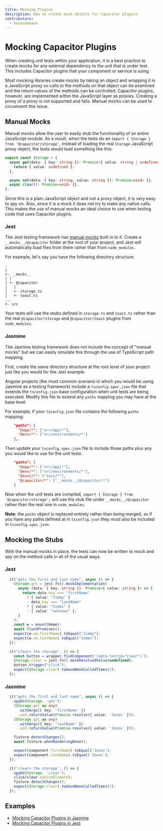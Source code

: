 ```yaml
---
title: Mocking Plugins
description: How to create mock objects for Capacitor plugins
contributors:
  - kensodemann
---
```


# Mocking Capacitor Plugins

When creating unit tests within your application, it is a best practice to create mocks for any external dependency to the unit that is under test. This includes Capacitor plugins that your component or service is using.

Most mocking libraries create mocks by taking an object and wrapping it in a JavaScript proxy so calls to the methods on that object can be examined and the return values of the methods can be controlled. Capacitor plugins, however, are implemented within the JavaScript layer as proxies. Creating a proxy of a proxy is not supported and fails. Manual mocks can be used to circumvent this issue.

## Manual Mocks

Manual mocks allow the user to easily stub the functionality of an entire JavaScript module. As a result, when the tests do an `import { Storage } from '@capacitor/storage'`, instead of loading the real `Storage` JavaScript proxy object, the tests would load something like this:

```TypeScript
export const Storage = {
  async get(data: { key: string }): Promise<{ value: string | undefined }> {
    return { value: undefined };
  },

  async set(data: { key: string; value: string }): Promise<void> {},
  async clear(): Promise<void> {},
};
```

Since this is a plain JavaScript object and not a proxy object, it is very easy to spy on. Also, since it is a mock it does not try to make any native calls. This makes the use of manual mocks an ideal choice to use when testing code that uses Capacitor plugins.

### Jest

The Jest testing framework has <a href="https://jestjs.io/docs/manual-mocks" _target="blank">manual mocks</a> built in to it. Create a `__mocks__/@capacitor` folder at the root of your project, and Jest will automatically load files from there rather than from `node_modules`.

For example, let's say you have the following directory structure:

```
.
|
+- __mocks__
| |
| +- @capacitor
|   |
|   +- storage.ts
|   +- toast.ts
...
+- src
```

Your tests will use the stubs defined in `storage.ts` and `toast.ts` rather than the real `@capacitor/storage` and `@capacitor/toast` plugins from `node_modules`.

### Jasmine

The Jasmine testing framework does not include the concept of "manual mocks" but we can easily simulate this through the use of TypeScript path mapping.

First, create the same directory structure at the root level of your project just like you would for the Jest example.

Angular projects (the most common scenario in which you would be using Jasmine as a testing framework) include a `tsconfig.spec.json` file that extends the `tsconfig.json` base configuration when unit tests are being executed. Modify this file to extend any `paths` mapping you may have at the base level.

For example, if your `tsconfig.json` file contains the following `paths` mapping:

```JSON
    "paths": {
      "@app/*": ["src/app/*"],
      "@env/*": ["src/environments/*"]
    },
```

Then update your `tsconfig.spec.json` file to include those paths plus any you would like to use for the unit tests:

```JSON
    "paths": {
      "@app/*": ["src/app/*"],
      "@env/*": ["src/environments/*"],
      "@test/*": ["test/*"],
      "@capacitor/*": ["__mocks__/@capacitor/*"]
    }
```

Now when the unit tests are compiled, `import { Storage } from '@capacitor/storage';` will use the stub file under `__mocks__/@capacitor` rather than the real one in `node_modules`.

**Note:** the `paths` object is replaced entirely rather than being merged, so if you have any paths defined at in `tsconfig.json` they _must_ also be included in `tsconfig.spec.json`.

## Mocking the Stubs

With the manual mocks in place, the tests can now be written to mock and spy on the method calls in all of the usual ways.

### Jest

```TypeScript
  it("gets the first and last name", async () => {
    Storage.get = jest.fn().mockImplementation(
      async (data: { key: string }): Promise<{ value: string }> => {
        return data.key === "firstName"
          ? { value: "Jimmy" }
          : data.key === "lastName"
          ? { value: "Simms" }
          : { value: "unknown" };
      }
    );
    const w = mount(Home);
    await flushPromises();
    expect(w.vm.firstName).toEqual("Jimmy");
    expect(w.vm.lastName).toEqual("Simms");
  });

  it("clears the storage", () => {
    const button = wrapper.findComponent('[data-testid="clear"]');
    Storage.clear = jest.fn().mockResolvedValue(undefined);
    button.trigger("click");
    expect(Storage.clear).toHaveBeenCalledTimes(1);
  });
```

### Jasmine

```TypeScript
  it("gets the first and last name", async () => {
    spyOn(Storage, 'get');
    (Storage.get as any)
      .withArgs({ key: 'firstName' })
      .and.returnValue(Promise.resolve({ value: 'Jason' }));
    (Storage.get as any)
      .withArgs({ key: 'lastName' })
      .and.returnValue(Promise.resolve({ value: 'Jones' }));

    fixture.detectChanges();
    await fixture.whenRenderingDone();

    expect(component.firstName).toEqual('Jason');
    expect(component.lastName).toEqual('Jones');
  });

  it('clears the storage', () => {
    spyOn(Storage, 'clear');
    click(clear.nativeElement);
    fixture.detectChanges();
    expect(Storage.clear).toHaveBeenCalledTimes(1);
  });
```

## Examples

- [Mocking Capacitor Plugins in Jasmine](https://github.com/ionic-team/cap-plugin-mock-jasmine)
- [Mocking Capacitor Plugins in Jest](https://github.com/ionic-team/cap-plugin-mock-jest)
